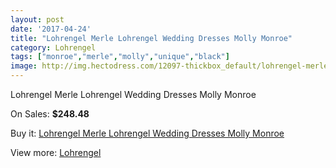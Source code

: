 ```yaml
---
layout: post
date: '2017-04-24'
title: "Lohrengel Merle Lohrengel Wedding Dresses Molly Monroe"
category: Lohrengel
tags: ["monroe","merle","molly","unique","black"]
image: http://img.hectodress.com/12097-thickbox_default/lohrengel-merle-lohrengel-wedding-dresses-molly-monroe.jpg
---
```

Lohrengel Merle Lohrengel Wedding Dresses Molly Monroe

On Sales: **$248.48**
<a href="https://www.hectodress.com/lohrengel/5946-lohrengel-merle-lohrengel-wedding-dresses-molly-monroe.html"><amp-img layout="responsive" width="600" height="600" src="//img.hectodress.com/12097-thickbox_default/lohrengel-merle-lohrengel-wedding-dresses-molly-monroe.jpg" alt="Lohrengel Merle Lohrengel Wedding Dresses Molly Monroe 0" /></a>

Buy it: [Lohrengel Merle Lohrengel Wedding Dresses Molly Monroe](https://www.hectodress.com/lohrengel/5946-lohrengel-merle-lohrengel-wedding-dresses-molly-monroe.html "Lohrengel Merle Lohrengel Wedding Dresses Molly Monroe")

View more: [Lohrengel](https://www.hectodress.com/103-lohrengel "Lohrengel")
